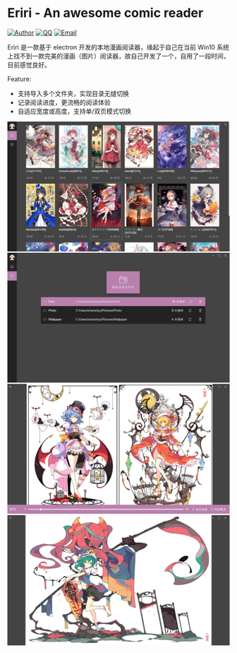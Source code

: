 # Eriri - An awesome comic reader

[![Author](https://img.shields.io/badge/author-chanshiyucx-blue.svg?style=flat-square)](https://chanshiyu.com)
[![QQ](https://img.shields.io/badge/QQ-1124590931-blue.svg?style=flat-square)](http://wpa.qq.com/msgrd?v=3&uin=&site=qq&menu=yes)
[![Email](https://img.shields.io/badge/Emali%20me-me@chanshiyu.com-green.svg?style=flat-square)](me@chanshiyu.com)

Eriri 是一款基于 electron 开发的本地漫画阅读器，缘起于自己在当前 Win10 系统上找不到一款完美的漫画（图片）阅读器，故自己开发了一个，自用了一段时间，目前感觉良好。

Feature:

- 支持导入多个文件夹，实现目录无缝切换
- 记录阅读进度，更流畅的阅读体验
- 自适应宽度或高度，支持单/双页模式切换

![首页列表](https://raw.githubusercontent.com/chanshiyucx/yoi/master/2019/Eriri-comic-reader/eriri_首页列表.png)
![添加目录](https://raw.githubusercontent.com/chanshiyucx/yoi/master/2019/Eriri-comic-reader/eriri_添加目录.png)
![双页模式](https://raw.githubusercontent.com/chanshiyucx/yoi/master/2019/Eriri-comic-reader/eriri_双页模式.png)
![单页模式](https://raw.githubusercontent.com/chanshiyucx/yoi/master/2019/Eriri-comic-reader/eriri_单页模式.png)

